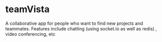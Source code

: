 # teamVista
A collaborative app for people who want to find new projects and teammates.
Features include chatting (using socket.io as well as redis) , video conferencing, etc
